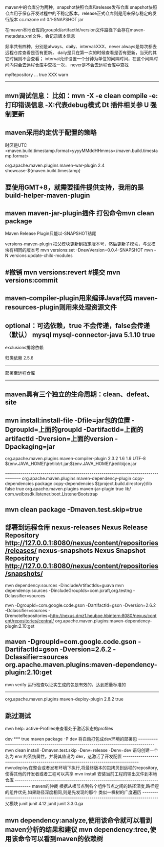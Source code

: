 maven中的仓库分为两种，snapshot快照仓库和release发布仓库
snapshot快照仓库用于保存开发过程中的不稳定版本，release正式仓库则是用来保存稳定的发行版本
<groupId>cc.mzone</groupId>
<artifactId>m1</artifactId>
<version>0.1-SNAPSHOT</version>
<packaging>jar</packaging>

在maven本地仓库的groupId/artifactId/version文件路径下会存在maven-metadata.xml文件，会记录版本信息

频率共有四种，分别是always、daily、interval:XXX、never
always是每次都去远程仓库查看是否有更新，
daily是只在第一次的时候查看是否有更新，当天的其它时候则不会查看；
interval允许设置一个分钟为单位的间隔时间，在这个间隔时间内只会去远程仓库中查找一次，
never是不会去远程仓库中查找

<repository>
    <id>myRepository</id>
    <url>...</url>
    <snapshots>
        <enabled>true</enabled>
        <updatePolicy>XXX</updatePolicy>
        <checksumPolicy>warn</checksumPolicy>
    </snapshots>
</repository>


--------------------------------------------------------------------------------------
mvn调试信息：
比如：mvn -X -e clean compile
-e:打印错误信息
-X:代表debug模式
Dt 插件相关参
U 强制更新
--------------------------------------------------------------------------------------
maven采用约定优于配置的策略
--------------------------------------------------------------------------------------
时区是UTC
<properties>
    <maven.build.timestamp.format>yyyyMMddHHmmss</maven.build.timestamp.format>
</properties>

<plugin>
   <groupId>org.apache.maven.plugins</groupId>
   <artifactId>maven-war-plugin</artifactId>
   <version>2.4</version>
   <configuration>
     <warName>showcase-${maven.build.timestamp}</warName>
   </configuration>
</plugin>

要使用GMT+8，就需要插件提供支持，我用的是build-helper-maven-plugin
--------------------------------------------------------------------------------------
maven maven-jar-plugin插件
打包命令mvn clean package
--------------------------------------------------------------------------------------
Maven Release Plugin只能以-SNAPSHOT结尾

versions-maven-plugin
把父模块更新到指定版本号，然后更新子模块，与父模块有相同的版本号
mvn versions:set -DnewVersion=0.0.4-SNAPSHOT
mvn -N versions:update-child-modules

#撤销
mvn versions:revert
#提交
mvn versions:commit
--------------------------------------------------------------------------------------
maven-compiler-plugin用来编译Java代码
maven-resources-plugin则用来处理资源文件
--------------------------------------------------------------------------------------
optional：可选依赖，true 不会传递，false会传递（默认）
<dependency>
   <groupId>mysql</groupId>
   <artifactId>mysql-connector-java</artifactId>
   <version>5.1.10</version>
   <optional>true</optional>
</dependency>
--------------------------------------------------------------------------------------
exclusions排除依赖

归类依赖
<properties>
    <spring>2.5.6</spring>
</properties>

--------------------------------------------------------------------------------------
部署至远程仓库

--------------------------------------------------------------------------------------
maven具有三个独立的生命周期：clean、defeat、site
--------------------------------------------------------------------------------------
mvn install:install-file -Dfile=jar包的位置 -DgroupId=上面的groupId
-DartifactId=上面的artifactId -Dversion=上面的version -Dpackaging=jar
--------------------------------------------------------------------------------------
<groupId>org.apache.maven.plugins</groupId>
<artifactId>maven-compiler-plugin</artifactId>
<version>2.3.2</version>
<configuration>
    <source>1.6</source>
    <target>1.6</target>
    <encoding>UTF-8</encoding>
    <!-- 解决maven编译时用到com.sun.*包下的东西 -->
    <compilerArguments>
        <verbose />
        <bootclasspath>${env.JAVA_HOME}\jre\lib\rt.jar;${env.JAVA_HOME}\jre\lib\jce.jar</bootclasspath>
    </compilerArguments>

</configuration>
</plugin>
--------------------------------------------------------------------------------------

<!-- 复制依赖的插件 -->
<plugin>
    <groupId>org.apache.maven.plugins</groupId>
    <artifactId>maven-dependency-plugin</artifactId>
    <executions>
        <execution>
            <id>copy-dependencies</id>
            <phase>package</phase>
            <goals>
                <goal>copy-dependencies</goal>
            </goals>
            <configuration>
                <outputDirectory>${project.build.directory}/lib</outputDirectory>
                <overWriteReleases>false</overWriteReleases>
                <overWriteSnapshots>true</overWriteSnapshots>
            </configuration>
        </execution>
    </executions>
</plugin>

<plugin>
    <groupId>org.apache.maven.plugins</groupId>
    <artifactId>maven-jar-plugin</artifactId>
    <configuration>
        <archive>
            <manifest>
                <addClasspath>true</addClasspath>
                <classpathPrefix>lib/</classpathPrefix>
                <mainClass>com.weibosdk.listener.boot.ListenerBootstrap</mainClass>
            </manifest>
        </archive>
    </configuration>
</plugin>

mvn clean package -Dmaven.test.skip=true
--------------------------------------------------------------------------------------
部署到远程仓库
<distributionManagement>
	<repository>
		<id>nexus-releases</id>
		<name>Nexus Release Repository</name>
		<url>http://127.0.0.1:8080/nexus/content/repositories/releases/</url>
	</repository>
	<snapshotRepository>
		<id>nexus-snapshots</id>
		<name>Nexus Snapshot Repository</name>
		<url>http://127.0.0.1:8080/nexus/content/repositories/snapshots/</url>
	</snapshotRepository>
</distributionManagement>
--------------------------------------------------------------------------------------
mvn dependency:sources -DincludeArtifactIds=guava
mvn dependency:sources -DincludeGroupIds=com.jcraft,org.testng -Dclassifier=sources

mvn -DgroupId=com.google.code.gson
  -DartifactId=gson
  -Dversion=2.6.2
  -Dclassifier=sources
  -DremoteRepositories=http://nexus.dmz1.heuboe.hbintern:8080/nexus/content/repositories/central/
  org.apache.maven.plugins:maven-dependency-plugin:2.10:get

maven -DgroupId=com.google.code.gson -DartifactId=gson -Dversion=2.6.2
-Dclassifier=sources org.apache.maven.plugins:maven-dependency-plugin:2.10:get
--------------------------------------------------------------------------------------
mvn verify 运行检查以证实生成的包是有效的，达到质量标准的

--------------------------------------------------------------------------------------

<plugin>
	<!-- 发布插件 -->
	<groupId>org.apache.maven.plugins</groupId>
	<artifactId>maven-deploy-plugin</artifactId>
	<version>2.8.2</version>
	<configuration>
      <skip>true</skip>
    </configuration>
</plugin>

跳过测试
--------------------------------------------------------------------------------------
mvn help: active-Profiles来查看处于激活状态的profiles

<profile>
    <!-- 开发环境 -->
    <id>dev</id>
    <properties>
        <db-username>***</db-username>
    </properties>
    <!-- 默认激活本环境 -->
    <activation>
        <activeByDefault>true</activeByDefault>
    </activation>
</profile>
maven package -P dev
将自动打包成dev环境的部署包
--------------------------------------------------------------------------------------
mvn clean install -Dmaven.test.skip -Denv=release
-Denv=dev 语句创建一个名为 env 的系统属性，并将其值设为 dev，这激活了开发配置
--------------------------------------------------------------------------------------
mvn:deploy在整合或者发布环境下执行,将最终版本的包拷贝到远程的repository,使得其他的开发者或者工程可以共享
mvn install 安装当前工程的输出文件到本地仓库
--------------------------------------------------------------------------------------
maven的仲裁
根据从根节点到各个组件节点之间的路径深度,路径短的组件优先,如果路径深度相同,则是先发现的那个
类似一棵树的广度遍历
--------------------------------------------------------------------------------------
父模块
<dependencyManagement>
    <dependencies>
        <dependency>
            <groupId>junit</groupId>
            <artifactId>junit</artifactId>
            <version>4.12</version>
        </dependency>
    </dependencies>
</dependencyManagement>

<dependency>
  <groupId>junit</groupId>
  <artifactid>junit</artifactId>
</dependency>

<properties>
    <hibernate.annotations.version>3.3.0.ga</hibernate.annotations.version>
</properties>

mvn dependency:analyze,使用该命令就可以看到maven分析的结果和建议
mvn dependency:tree,使用该命令可以看到maven的依赖树
--------------------------------------------------------------------------------------